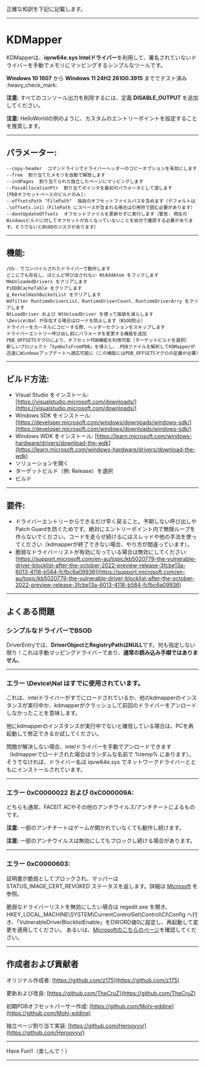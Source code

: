 正確な和訳を下記に記載します。

---

# KDMapper

KDMapperは、**iqvw64e.sys Intelドライバー**を利用して、署名されていないドライバーを手動でメモリにマッピングするシンプルなツールです。

**Windows 10 1607** から **Windows 11 24H2 26100.3915** まででテスト済み \:heavy\_check\_mark:

**注意:** すべてのコンソール出力を削除するには、定義 **DISABLE\_OUTPUT** を追加してください。

**注意:** HelloWorldの例のように、カスタムのエントリーポイントを設定することを推奨します。

---

## パラメーター:

```
--copy-header  コマンドラインでドライバーヘッダーのコピーオプションを有効にします
--free  割り当てたメモリを自動で解放します
--indPages  割り当てられた独立したページにマッピングします
--PassAllocationPtr  割り当てポインタを最初のパラメータとして渡します
[PDBオフセットベースのビルドのみ]:
--offsetsPath "FilePath"  独自のオフセットファイルパスを含めます（デフォルトは .\offsets.ini）（FilePath にスペースが含まれる場合は引用符で囲む必要があります）
--dontUpdateOffsets  オフセットファイルを更新せずに実行します（警告: 現在のWindowsビルドに対してオフセットが古くなっていないことを自分で確認する必要があります。そうでないとBSODのリスクがあります）
```

---

## 機能:

```
/GS- でコンパイルされたドライバーで動作します
どこにでも存在し、ほとんど呼び出されない NtAddAtom をフックします
MmUnloadedDrivers をクリアします
PiDDBCacheTable をクリアします
g_KernelHashBucketList をクリアします
Wdfilter RuntimeDriverList、RuntimeDriverCount、RuntimeDriverArry をクリアします
NtLoadDriver および NtUnloadDriver を使って痕跡を減らします
\Device\Nal が存在する場合はロードを防止します（BSOD防止）
ドライバーをカーネルにコピーする際、ヘッダーセクションをスキップします
ドライバーエントリー呼び出し前にパラメータを変更する機能を追加
PDB_OFFSETSマクロにより、オフセットPDB機能を利用可能（ターゲットビルドを選択）
新しいプロジェクト「SymbolsFromPDB」を導入し、.PDBファイルを解析してKDMapperが迅速にWindowsアップデートへ適応可能に（この機能にはPDB_OFFSETSマクロの定義が必要）
```

---

## ビルド方法:

* Visual Studio をインストール: [https://visualstudio.microsoft.com/downloads/](https://visualstudio.microsoft.com/downloads/)
* Windows SDK をインストール: [https://developer.microsoft.com/windows/downloads/windows-sdk/](https://developer.microsoft.com/windows/downloads/windows-sdk/)
* Windows WDK をインストール: [https://learn.microsoft.com/windows-hardware/drivers/download-the-wdk](https://learn.microsoft.com/windows-hardware/drivers/download-the-wdk)
* ソリューションを開く
* ターゲットビルド（例: Release）を選択
* ビルド

---

## 要件:

* ドライバーエントリーからできるだけ早く戻ること。予期しない呼び出しやPatch Guardを防ぐためです。絶対にエントリーポイント内で無限ループを作らないでください。コードを走らせ続けるにはスレッドや他の手法を使ってください（kdmapperが終了できない場合、やり方が間違っています）。
* 脆弱なドライバーリストが有効になっている場合は無効にしてください: [https://support.microsoft.com/en-au/topic/kb5020779-the-vulnerable-driver-blocklist-after-the-october-2022-preview-release-3fcbe13a-6013-4118-b584-fcfbc6a09936](https://support.microsoft.com/en-au/topic/kb5020779-the-vulnerable-driver-blocklist-after-the-october-2022-preview-release-3fcbe13a-6013-4118-b584-fcfbc6a09936)

---

## よくある問題

### シンプルなドライバーでBSOD

DriverEntryでは、**DriverObjectとRegistryPathはNULL**です。何も指定しない限り！これは手動マッピングドライバーであり、**通常の読み込み手順ではありません**。

---

### エラー \Device\Nal はすでに使用されています。

これは、intelドライバーがすでにロードされているか、他のkdmapperのインスタンスが実行中か、kdmapperがクラッシュして前回のドライバーをアンロードしなかったことを意味します。

他にkdmapperのインスタンスが実行中でないと確信している場合は、PCを再起動して修正できるか試してください。

問題が解決しない場合、intelドライバーを手動でアンロードできます（kdmapperでロードされた場合はランダムな名前で %temp% にあります）。そうでなければ、ドライバー名は iqvw64e.sys でネットワークドライバーとともにインストールされています。

---

### エラー 0xC0000022 および 0xC000009A:

どちらも通常、FACEIT ACやその他のアンチウイルス/アンチチートによるものです。

**注意:** 一部のアンチチートはゲームが開かれていなくても動作し続けます。

**注意:** 一部のアンチウイルスは無効にしてもブロックし続ける場合があります。

---

### エラー 0xC0000603:

証明書が脆弱としてブロックされ、マッパーは STATUS\_IMAGE\_CERT\_REVOKED ステータスを返します。詳細は [Microsoft](https://support.microsoft.com/en-au/topic/kb5020779-the-vulnerable-driver-blocklist-after-the-october-2022-preview-release-3fcbe13a-6013-4118-b584-fcfbc6a09936) を参照。

脆弱なドライバーリストを無効にしたい場合は regedit.exe を開き、HKEY\_LOCAL\_MACHINE\SYSTEM\CurrentControlSet\Control\CI\Config へ行き、「VulnerableDriverBlocklistEnable」をDWORD値0に設定し、再起動して変更を適用してください。
あるいは、[Microsoftのこちらのページ](https://support.microsoft.com/en-us/topic/kb5020779-the-vulnerable-driver-blocklist-after-the-october-2022-preview-release-3fcbe13a-6013-4118-b584-fcfbc6a09936)を確認してください。

---

## 作成者および貢献者

オリジナル作成者: [https://github.com/z175](https://github.com/z175)

更新および改良: [https://github.com/TheCruZ](https://github.com/TheCruZ)

初期PDBオフセットパーサー作成: [https://github.com/Mohi-eddine](https://github.com/Mohi-eddine)

独立ページ割り当て実装: [https://github.com/Herooyyy/](https://github.com/Herooyyy/)

---

Have Fun!!（楽しんで！）

---
